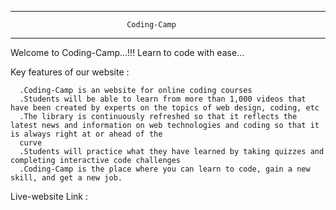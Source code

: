 --------------------------------------------------------------------------------
                              Coding-Camp
---------------------------------------------------------------------------------
Welcome to Coding-Camp...!!!
Learn to code with ease...

Key features of our website :

      .Coding-Camp is an website for online coding courses
      .Students will be able to learn from more than 1,000 videos that have been created by experts on the topics of web design, coding, etc
      .The library is continuously refreshed so that it reflects the latest news and information on web technologies and coding so that it is always right at or ahead of the
      curve
      .Students will practice what they have learned by taking quizzes and completing interactive code challenges
      .Coding-Camp is the place where you can learn to code, gain a new skill, and get a new job.
      
Live-website Link :


